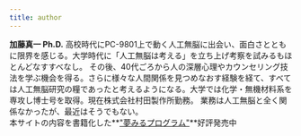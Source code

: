```yaml
---
title: author
---
```


**加藤真一 Ph.D.** 高校時代にPC-9801上で動く人工無脳に出会い、面白さとともに限界を感じる。大学時代に「人工無脳は考える」を立ち上げ考察を試みるもほとんどなすすべなし。 その後、40代ごろから人の深層心理やカウンセリング技法を学ぶ機会を得る。さらに様々な人間関係を見つめなおす経験を経て、すべては人工無脳研究の糧であったと考えるようになる。大学では化学・無機材料系を専攻し博士号を取得。現在株式会社村田製作所勤務。
業務は人工無脳と全く関係なかったが、最近はそうでもない。   
本サイトの内容を書籍化した**["夢みるプログラム"](/book/)**好評発売中